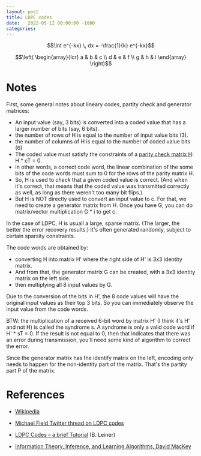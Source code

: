 ```yaml
---
layout: post
title: LDPC codes
date:   2022-05-12 00:00:00 -1000
categories: 
---
```


<script type="text/x-mathjax-config">
  MathJax.Hub.Config({
    jax: ["input/TeX", "output/HTML-CSS"],
    tex2jax: {
      inlineMath: [ ['$', '$'], ["\\(", "\\)"] ],
      displayMath: [ ['$$', '$$'], ["\\[", "\\]"] ],
      processEscapes: true,
      skipTags: ['script', 'noscript', 'style', 'textarea', 'pre', 'code']
    }
    //,
    //displayAlign: "left",
    //displayIndent: "2em"
  });
</script>
<script src="http://cdn.mathjax.org/mathjax/latest/MathJax.js?config=TeX-AMS_HTML" type="text/javascript"></script>

$$\int e^{-kx} \, dx = -\frac{1}{k} e^{-kx}$$

$$\left(
\begin{array}{lcr}
a & b & c \\
d & e & f \\
g & h & i
\end{array}
\right)$$

# Notes

First, some general notes about lineary codes, partity check and generator matrices:

- An input value (say, 3 bits) is converted into a coded value that has a larger number of bits (say, 6 bits).
- the number of rows of H is equal to the number of input value bits (3).
- the number of columns of H is equal to the number of coded value bits (6)
- The coded value must satisfy the constraints of a 
  [parity check matrix H](https://en.wikipedia.org/wiki/Parity-check_matrix): H * cT = 0.
- In other words, a correct code word, the linear combination of the some bits of the code words must 
  sum to 0 for the rows of the parity matrix H.
- So, H is used to *check* that a given coded value is correct. (And when it's correct, that means that
  the coded value was transmitted correctly as well, as long as there weren't too many bit flips.)
- But H is NOT directly used to convert an input value to c. For that, we need to create a generator
  matrix from H. Once you have G, you can do matrix/vector multiplication G * i to get c.

In the case of LDPC, H is usuall a large, sparse matrix. (The larger, the better the error recovery
results.) It's often generated randomly, subject to certain sparsity constraints.

The code words are obtained by: 
- converting H into matrix H' where the right side of H' is 3x3 identity matrix.
- And from that, the generator matrix G can be created, with a 3x3 identity matrix on the left side.
- then multiplying all 8 input values by G.

Due to the conversion of the bits in H', the 8 code values will have the original input values as their
top 3 bits. So you can immediately observe the input value from the code words.

BTW: the multiplication of a received 6-bit word by matrix H' (I think it's H' and not H)
is called the syndrome s. A syndrome is only a valid code word if H' * sT = 0. If the result is not
equal to 0, then that indicates that there was an error during transmission, you'll need some kind
of algorithm to correct the error.

Since the generator matrix has the identify matrix on the left, encoding only needs to happen for the
non-identity part of the matrix. That's the partity part P of the matrix.


# References

* [Wikipedia](https://en.wikipedia.org/wiki/Low-density_parity-check_code)

* [Michael Field Twitter thread on LDPC codes](https://twitter.com/field_hamster/status/1356192140947148803)

* [LDPC Codes – a brief Tutorial](http://www.bernh.net/media/download/papers/ldpc.pdf) (B. Leiner)

* [Information Theory, Inference, and Learning Algorithms, David MacKey](http://www.inference.org.uk/mackay/itila/book.html)
